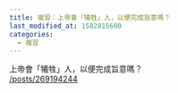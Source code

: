 ```yaml
---
title: 複習：上帝會「犧牲」人，以便完成旨意嗎？
last_modified_at: 1582815600
categories:
  - 複習
---
```


<p>上帝會「犧牲」人，以便完成旨意嗎？<br>
<a href="/posts/269194244" target="_blank">/posts/269194244</a></p>

<p>&nbsp;</p>

